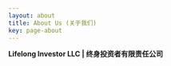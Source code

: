 ```yaml
---
layout: about
title: About Us (关于我们)
key: page-about
---
```


**Lifelong Investor LLC \| 终身投资者有限责任公司**
